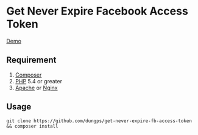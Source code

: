 # Get Never Expire Facebook Access Token

[Demo](http://get-access-token.herokuapp.com/)

## Requirement
1. [Composer](https://getcomposer.org)
2. [PHP](http://php.net/) 5.4 or greater
3. [Apache](https://www.apache.org/) or [Nginx](https://nginx.org/en/)

## Usage

```
git clone https://github.com/dungps/get-never-expire-fb-access-token && composer install
```
